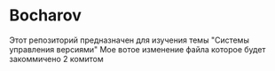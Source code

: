 # Bocharov
Этот репозиторий предназначен для изучения темы "Системы управления версиями"
Мое вотое изменение файла которое будет закоммичено 2 комитом
